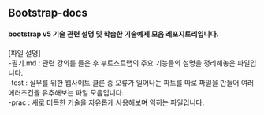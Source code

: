 ## Bootstrap-docs

#### bootstrap v5 기술 관련 설명 및 학습한 기술예제 모음 레포지토리입니다.

[파일 설명]<br>
-필기.md : 관련 강의를 들은 후 부트스트랩의 주요 기능들의 설명을 정리해놓은 파일입니다.<br>
-test : 실무를 위한 웹사이트 클론 중 오류가 일어나는 파트를 따로 파일을 만들어 여러 에러조건을 유추해보는 파일 모음입니다.<br>
-prac : 새로 터득한 기술을 자유롭게 사용해보며 익히는 파일입니다.<br>
